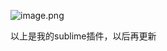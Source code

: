 ![image.png](https://upload-images.jianshu.io/upload_images/13050335-87845c8c6bb44168.png?imageMogr2/auto-orient/strip%7CimageView2/2/w/1240)

以上是我的sublime插件，以后再更新
